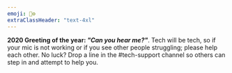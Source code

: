 ```yaml
---
emoji: 🧚⚙️
extraClassHeader: "text-4xl"
---
```


**2020 Greeting of the year: _"Can you hear me?"_**. Tech will be tech, so if your mic is not working or if you see other people struggling; please help each other. No luck? Drop a line in the #tech-support channel so others can step in and attempt to help you.
